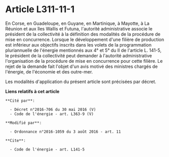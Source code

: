 # Article L311-11-1

En Corse, en Guadeloupe, en Guyane, en Martinique, à Mayotte, à La Réunion et aux îles Wallis et Futuna, l'autorité
administrative associe le président de la collectivité à la définition des modalités de la procédure de mise en concurrence.
Lorsque le développement d'une filière de production est inférieur aux objectifs inscrits dans les volets de la programmation
pluriannuelle de l'énergie mentionnés aux 4° et 5° du II de l'article L. 141-5, le président de la collectivité peut demander
à l'autorité administrative l'organisation de la procédure de mise en concurrence pour cette filière. Le rejet de la demande
fait l'objet d'un avis motivé des ministres chargés de l'énergie, de l'économie et des outre-mer. 

Les modalités d'application du présent article sont précisées par décret.

**Liens relatifs à cet article**

	**Cité par**:

	  - Décret n°2016-706 du 30 mai 2016 (V)
	  - Code de l'énergie - art. L363-9 (V)

	**Modifié par**:

	  - Ordonnance n°2016-1059 du 3 août 2016 - art. 11

	**Cite**:

	  - Code de l'énergie - art. L141-5
